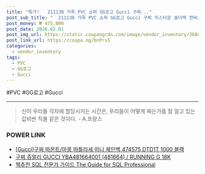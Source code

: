 ```yaml
--- 
title: "특가!   211138 가죽 PVC 쇼퍼 GG로고 Gucci 구찌..." 
post_sub_title: "  211138 가죽 PVC 쇼퍼 GG로고 Gucci 구찌 미스터문 숄더백 캔버스 중고명품 트리밍" 
post_money: ₩ 475,000 
post_date: 2020.02.01 
post_img_url: https://static.coupangcdn.com/image/vendor_inventory/368c/42b43927518a60d04fa94e3ca79a847379d23f3127831088892e7b544a13.JPG 
post_link_url: https://coupa.ng/bnPrs5 
categories: 
  - vendor_inventory 
tags: 
  - PVC 
  - GG로고 
  - Gucci 
--- 
```

  #PVC #GG로고 #Gucci 
<hr> 

> 신이 우리들 각자에 할당시키는 시간은, 우리들이 어떻게 짜는가를 잘 알고 있는 값비싼 직물 같은 것이다. - A.프랑스 


### POWER LINK

* <a href="https://blog.naver.com/sakai111/221780521536" target="_blank">[Gucci]구찌 마몬트/마몽 마틀라세 미니 체인백 474575 DTD1T 1000 블랙 </a>
* <a href="https://blog.naver.com/santokki14/221779337303" target="_blank">구찌 쥬얼리 GUCCI YBA481664001 (481664) / RUNNING G 18K</a>
* <a href="https://blog.naver.com/fasyy4321/221787444192" target="_blank">책추천 SQL 전문가 가이드 The Guide for SQL Professional</a>
